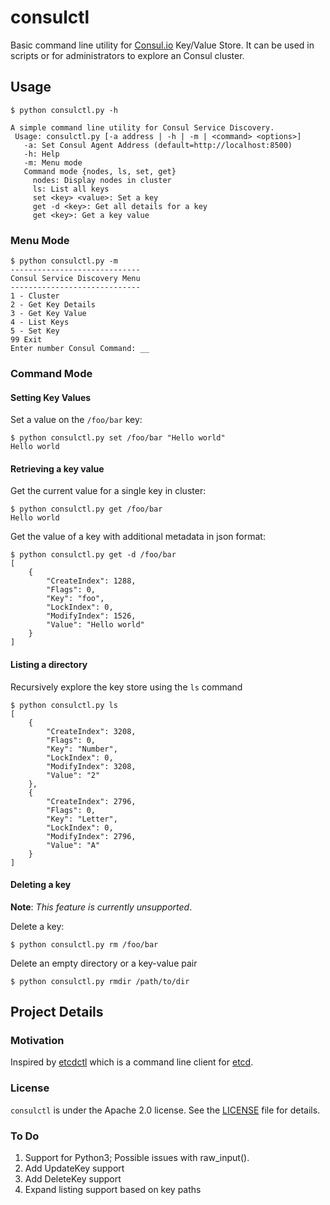 # consulctl
Basic command line utility for [Consul.io](http://www.consul.io) Key/Value Store. 
It can be used in scripts or for administrators to explore an Consul cluster.

## Usage

```
$ python consulctl.py -h

A simple command line utility for Consul Service Discovery.
 Usage: consulctl.py [-a address | -h | -m | <command> <options>]
   -a: Set Consul Agent Address (default=http://localhost:8500)
   -h: Help
   -m: Menu mode
   Command mode {nodes, ls, set, get}
     nodes: Display nodes in cluster
     ls: List all keys
     set <key> <value>: Set a key
     get -d <key>: Get all details for a key
     get <key>: Get a key value
```

### Menu Mode

```
$ python consulctl.py -m
-----------------------------
Consul Service Discovery Menu
-----------------------------
1 - Cluster
2 - Get Key Details
3 - Get Key Value
4 - List Keys
5 - Set Key
99 Exit
Enter number Consul Command: __
```

### Command Mode

#### Setting Key Values

Set a value on the `/foo/bar` key:

```
$ python consulctl.py set /foo/bar "Hello world"
Hello world
```

#### Retrieving a key value

Get the current value for a single key in cluster:

```
$ python consulctl.py get /foo/bar
Hello world
```

Get the value of a key with additional metadata in json format:

```
$ python consulctl.py get -d /foo/bar
[
    {
        "CreateIndex": 1288,
        "Flags": 0,
        "Key": "foo",
        "LockIndex": 0,
        "ModifyIndex": 1526,
        "Value": "Hello world"
    }
]
```

#### Listing a directory

Recursively explore the key store using the `ls` command

```
$ python consulctl.py ls
[
    {
        "CreateIndex": 3208,
        "Flags": 0,
        "Key": "Number",
        "LockIndex": 0,
        "ModifyIndex": 3208,
        "Value": "2"
    },
    {
        "CreateIndex": 2796,
        "Flags": 0,
        "Key": "Letter",
        "LockIndex": 0,
        "ModifyIndex": 2796,
        "Value": "A"
    }
]
```

#### Deleting a key 

**Note**: *This feature is currently unsupported*.

Delete a key:

```
$ python consulctl.py rm /foo/bar
```

Delete an empty directory or a key-value pair

```
$ python consulctl.py rmdir /path/to/dir
```

## Project Details

### Motivation

Inspired by [etcdctl](https://github.com/coreos/etcd/tree/master/etcdctl) which is a command line client for [etcd](https://github.com/coreos/etcd). 

### License

```consulctl``` is under the Apache 2.0 license. See the [LICENSE](https://github.com/coreos/consulctl/blob/master/LICENSE) file for details.

### To Do

1. Support for Python3; Possible issues with raw_input().
2. Add UpdateKey support
3. Add DeleteKey support
4. Expand listing support based on key paths
